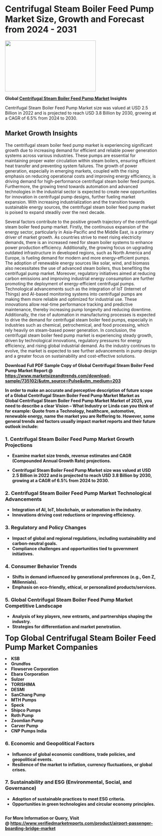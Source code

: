 <H1>Centrifugal Steam Boiler Feed Pump Market Size, Growth and Forecast from 2024 - 2031</H1><img class="aligncenter size-medium wp-image-584254" src="https://thirdeyenews.in/wp-content/uploads/2024/09/Global-Market-Research-300x168.jpeg" alt="" width="300" height="168" /><p><strong>Global&nbsp;<a href="https://www.marketsizeandtrends.com/download-sample/735102/&amp;utm_source=Pulse&amp;utm_medium=203">Centrifugal Steam Boiler Feed Pump Market</a> Insights</strong></p><p>Centrifugal Steam Boiler Feed Pump Market size was valued at USD 2.5 Billion in 2022 and is projected to reach USD 3.8 Billion by 2030, growing at a CAGR of 6.5% from 2024 to 2030.</p><p><h2>Market Growth Insights</h2> <p>The centrifugal steam boiler feed pump market is experiencing significant growth due to increasing demand for efficient and reliable power generation systems across various industries. These pumps are essential for maintaining proper water circulation within steam boilers, ensuring efficient heat transfer and preventing system failures. The growth of power generation, especially in emerging markets, coupled with the rising emphasis on reducing operational costs and improving energy efficiency, is driving demand for high-performance centrifugal steam boiler feed pumps. Furthermore, the growing trend towards automation and advanced technologies in the industrial sector is expected to create new opportunities for innovation in centrifugal pump designs, further fueling market expansion. With increasing industrialization and the transition towards sustainable energy sources, the centrifugal steam boiler feed pump market is poised to expand steadily over the next decade.</p> <p><strong></strong></p> <p>Several factors contribute to the positive growth trajectory of the centrifugal steam boiler feed pump market. Firstly, the continuous expansion of the energy sector, particularly in Asia-Pacific and the Middle East, is a primary driver of market growth. As countries strive to meet rising electricity demands, there is an increased need for steam boiler systems to enhance power production efficiency. Additionally, the growing focus on upgrading outdated infrastructure in developed regions, such as North America and Europe, is fueling demand for modern and more energy-efficient pumps. The adoption of renewable energy sources like solar, wind, and biomass also necessitates the use of advanced steam boilers, thus benefiting the centrifugal pump market. Moreover, regulatory initiatives aimed at reducing carbon emissions and improving industrial energy consumption are further promoting the deployment of energy-efficient centrifugal pumps. Technological advancements such as the integration of IoT (Internet of Things) and AI-based monitoring systems into centrifugal pumps are making them more reliable and optimized for industrial use. These innovations allow real-time performance tracking and predictive maintenance, thereby increasing pump longevity and reducing downtime. Additionally, the rise of automation in manufacturing processes is expected to drive the demand for centrifugal steam boiler feed pumps, especially in industries such as chemical, petrochemical, and food processing, which rely heavily on steam-based power generation. In conclusion, the centrifugal steam boiler feed pump market is experiencing steady growth, driven by technological innovations, regulatory pressures for energy efficiency, and rising global industrial demand. As the industry continues to evolve, the market is expected to see further advancements in pump design and a greater focus on sustainability and cost-effective solutions. <p><strong></p><p><span class=""><strong>Download Full PDF Sample Copy of Global Centrifugal Steam Boiler Feed Pump Market Report</strong> @ <a href="https://www.marketsizeandtrends.com/download-sample/735102/&amp;utm_source=Pulse&amp;utm_medium=203" target="_blank">https://www.marketsizeandtrends.com/download-sample/735102/&amp;utm_source=Pulse&amp;utm_medium=203</a></span></p><p>In order to make an accurate and perceptive description of future scope of a Global&nbsp;Centrifugal Steam Boiler Feed Pump Market Market as Global&nbsp;Centrifugal Steam Boiler Feed Pump Market Market of 2025, you need to describe a clear Vision &ndash; What Industry or Linda can you think of for example: Quote from a Technology, healthcare, automotive, renewable energy, name the market you are Reffering to. However, some general trends and factors usually impact market reports and their future outlook include:</p><h3>1.&nbsp;<strong>Centrifugal Steam Boiler Feed Pump Market Growth Projections</strong></h3><ul><li>Examine market size trends, revenue estimates and CAGR (Compounded Annual Growth Rate) projections.</li><li><p>Centrifugal Steam Boiler Feed Pump Market size was valued at USD 2.5 Billion in 2022 and is projected to reach USD 3.8 Billion by 2030, growing at a CAGR of 6.5% from 2024 to 2030.</p></li></ul><h3>2.&nbsp;<strong>Centrifugal Steam Boiler Feed Pump Market Technological Advancements</strong></h3><ul><li>Integration of AI, IoT, blockchain, or automation in the industry.</li><li>Innovations driving cost reductions or improving efficiency.</li></ul><h3>3.&nbsp;<strong>Regulatory and Policy Changes</strong></h3><ul><li>Impact of global and regional regulations, including sustainability and carbon-neutral goals.</li><li>Compliance challenges and opportunities tied to government initiatives.</li></ul><h3>4.&nbsp;<strong>Consumer Behavior Trends</strong></h3><ul><li>Shifts in demand influenced by generational preferences (e.g., Gen Z, Millennials).</li><li>Emphasis on eco-friendly, ethical, or personalized products/services.</li></ul><h3>5.&nbsp;<strong>Global Centrifugal Steam Boiler Feed Pump Market Competitive Landscape</strong></h3><ul><li>Analysis of key players, new entrants, and partnerships shaping the industry.</li><li>Strategies for differentiation and market penetration.</li></ul><p data-pm-slice="1 1 []"><span style="color: inherit; font-family: inherit; font-size: 25px;">Top Global Centrifugal Steam Boiler Feed Pump Market Companies</span></p><div class="" data-test-id=""><p><li>KSB</li><li> Grundfos</li><li> Flowserve Corporation</li><li> Ebara Corporation</li><li> Sulzer</li><li> TORISHIMA</li><li> DESMI</li><li> SanChang Pump</li><li> MTH Pumps</li><li> Speck</li><li> Shipco Pumps</li><li> Roth Pump</li><li> Zoomlian Pump</li><li> Carver Pump</li><li> CNP Pumps India</li></p></div><h3>6.&nbsp;<strong>Economic and Geopolitical Factors</strong></h3><ul><li>Influence of global economic conditions, trade policies, and geopolitical events.</li><li>Resilience of the market to inflation, currency fluctuations, or global crises.</li></ul><h3>7.&nbsp;<strong>Sustainability and ESG (Environmental, Social, and Governance)</strong></h3><ul><li>Adoption of sustainable practices to meet ESG criteria.</li><li>Opportunities in green technologies and circular economy principles.</li></ul><h2><strong style="font-size: 14px;">For More Information or Query, Visit @&nbsp;</strong><a style="background-color: #ffffff; font-size: 14px;" href="https://www.marketsizeandtrends.com/report/centrifugal-steam-boiler-feed-pump-market/" target="_blank">https://www.verifiedmarketreports.com/product/airport-passenger-boarding-bridge-market</a></h2>
